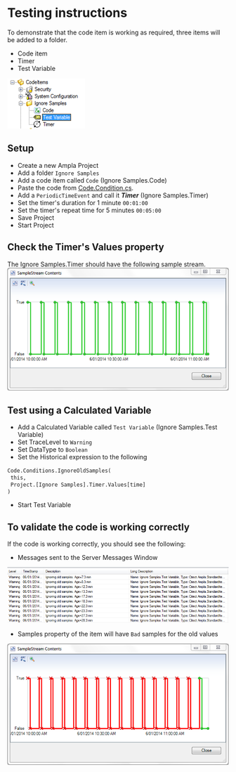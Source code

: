 # Testing instructions #

To demonstrate that the code item is working as required, three items will be added to a folder.

* Code item
* Timer
* Test Variable

![Project Hierarchy](./images/Test.Items.PNG)

## Setup ##

* Create a new Ampla Project
* Add a folder ```Ignore Samples```
* Add a code item called ```Code```  (Ignore Samples.Code)
* Paste the code from [Code.Condition.cs](Code.Conditions.cs).
* Add a ```PeriodicTimeEvent``` and call it ***Timer***  (Ignore Samples.Timer)
* Set the timer's duration for 1 minute ```00:01:00```
* Set the timer's repeat time for 5 minutes ```00:05:00```
* Save Project
* Start Project

## Check the Timer's Values property ##

The Ignore Samples.Timer should have the following sample stream.
![Timer Samples](./images/Timer.Samples.PNG)

## Test using a Calculated Variable ##

* Add a Calculated Variable called ```Test Variable``` (Ignore Samples.Test Variable)
* Set TraceLevel to ```Warning```
* Set DataType to ```Boolean```
* Set the Historical expression to the following

```CSharp
Code.Conditions.IgnoreOldSamples(
 this,
 Project.[Ignore Samples].Timer.Values[time]
)
```

* Start Test Variable

## To validate the code is working correctly ##

If the code is working correctly, you should see the following:

* Messages sent to the Server Messages Window

![Server Messages](./images/Test.Messages.PNG)

* Samples property of the item will have ```Bad``` samples for the old values

![Test Samples](./images/Test.Samples.PNG)
